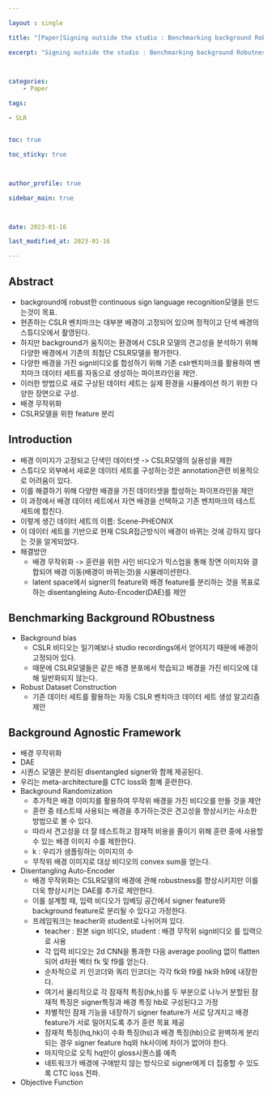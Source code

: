```yaml
---

layout : single

title: "[Paper]Signing outside the studio : Benchmarking background Robutness for Continuous Sign Language Recognition"

excerpt: "Signing outside the studio : Benchmarking background Robutness for Continuous Sign Language Recognition 논문 리뷰"



categories:
    - Paper

tags:

- SLR


toc: true

toc_sticky: true



author_profile: true

sidebar_main: true



date: 2023-01-16

last_modified_at: 2023-01-16

---
```


  

## Abstract  

- background에 robust한 continuous sign language recognition모델을 만드는것이 목표.
- 현존하는 CSLR 벤치마크는 대부분 배경이 고정되어 있으며 정적이고 단색 배경의 스튜디오에서 촬영된다.
- 하지만 background가 움직이는 환경에서 CSLR 모델의 견고성을 분석하기 위해 다양한 배경에서 기존의 최첨단 CSLR모델을 평가한다.
- 다양한 배경을 가진 sign비디오를 합성하기 위해 기존 cslr벤치마크를 활용하여 벤치마크 데이터 세트를 자동으로 생성하는 파이프라인을 제안.
- 이러한 방법으로 새로 구상된 데이터 세트는 실제 환경을 시뮬레이션 하기 위한 다양한 장면으로 구성.
- 배경 무작위화
- CSLR모델을 위한 feature 분리

## Introduction  

- 배경 이미지가 고정되고 단색인 데이터셋 -> CSLR모델의 실용성을 제한
- 스튜디오 외부에서 새로운 데이터 세트를 구성하는것은 annotation관련 비용적으로 어려움이 있다.
- 이를 해결하기 위해 다양한 배경을 가진 데이터셋을 합성하는 파이프라인을 제안
- 이 과정에서 배경 데이터 세트에서 자연 배경을 선택하고 기존 벤치마크의 테스트 세트에 합친다.
- 이렇게 생긴 데이터 세트의 이름: Scene-PHEONIX
- 이 데이터 세트를 기반으로 현재 CSLR접근방식이 배경이 바뀌는 것에 강하지 않다는 것을 알게되었다.
- 해결방안
    - 배경 무작위화 -> 훈련을 위한 사인 비디오가 믹스업을 통해 장면 이미지와 결합되어 배경 이동(배경이 바뀌는것)을 시뮬레이션한다.
    - latent space에서 signer의 feature와 배경 feature를 분리하는 것을 목표로 하는 disentangleing Auto-Encoder(DAE)를 제안

## Benchmarking Background RObustness  

- Background bias  
    - CSLR 비디오는 일기예보나 studio recordings에서 얻어지기 때문에 배경이 고정되어 있다.
    - 때문에 CSLR모델들은 같은 배경 분포에서 학습되고 배경을 가진 비디오에 대해 일반화되지 않는다.
- Robust Dataset Construction  
    - 기존 데이터 세트를 활용하는 자동 CSLR 벤치마크 데이터 세트 생성 알고리즘 제안

## Background Agnostic Framework  
- 배경 무작위화
- DAE
- 시퀀스 모델은 분리된 disentangled signer와 함께 제공된다.
- 우리는 meta-architecture를 CTC loss와 함꼐 훈련한다.
-  Background Randomization  
    - 추가적은 배경 이미지를 활용하여 무작위 배경을 가진 비디오를 만들 것을 제안
    - 훈련 중 테스트때 사용되는 배경을 추가하는것은 견고성을 향상시키는 사소한 방법으로 볼 수 있다.
    - 따라서 견고성을 더 잘 테스트하고 잠재적 비용을 줄이기 위해 훈련 중에 사용할 수 있는 배경 이미지 수를 제한한다.
    - k : 우리가 샘플링하는 이미지의 수
    - 무작위 배경 이미지로 대상 비디오의 convex sum을 얻는다.
-  Disentangling Auto-Encoder  
    - 배경 무작위화는 CSLR모델의 배경에 관해 robustness를 향상시키지만 이를 더욱 향상시키는 DAE를 추가로 제안한다.
    - 이를 설계할 때, 입력 비디오가 임베딩 공간에서 signer feature와 background feature로 분리될 수 있다고 가정한다.
    - 프레임워크는 teacher와 student로 나뉘어져 있다.
        - teacher : 원본 sign 비디오, student : 배경 무작위 sign비디오 를 입력으로 사용
        - 각 입력 비디오는 2d CNN을 통과한 다음 average pooling 없이 flatten 되어 d차원 벡터 fk 및 f9를 얻는다.
        - 순차적으로 키 인코더와 쿼리 인코더는 각각 fk와 f9를 hk와 h9에 내장한다.
        - 여기서 물리적으로 각 잠재적 특징(hk,h)를 두 부분으로 나누거 분할된 잠재적 특징은 signer특징과 배경 특징 hb로 구성된다고 가정
        - 차별적인 잠재 기능을 내장하기 signer feature가 서로 당겨지고 배경 feature가 서로 밀어지도록 추가 훈련 목표 제공
        - 잠재적 특징(hq,hk)이 수화 특징(hs)과 배경 특징(hb)으로 완벽하게 분리되는 경우 signer feature hq와 hk사이에 차이가 없어야 한다.
        - 마지막으로 오직 hq만이 gloss시퀀스를 예측
        - 네트워크가 배경에 구애받지 않는 방식으로 signer에게 더 집중할 수 있도록 CTC loss 전파.
-  Objective Function